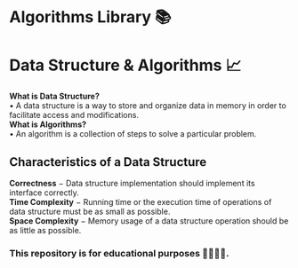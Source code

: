 # <b>Algorithms Library 📚</b>

# <b>Data Structure & Algorithms 📈</b>

<b>What is Data Structure?</b><br>
• A data structure is a way to store and organize data in memory in order to facilitate access and modifications.
<br>
<b>What is Algorithms?</b> <br>
• An algorithm is a collection of steps to solve a particular problem.

## <b> Characteristics of a Data Structure</b>

<b>Correctness</b> − Data structure implementation should implement its interface correctly.
</br>
<b>Time Complexity</b> − Running time or the execution time of operations of data structure must be as small as possible.
</br>
<b>Space Complexity</b> − Memory usage of a data structure operation should be as little as possible.

### <b>This repository is for educational purposes 🏫👨🏻‍🎓.</b>
